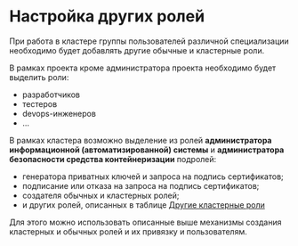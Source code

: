# Настройка других ролей

При работа в кластере группы пользователей различной специализации необходимо будет добавлять другие обычные и кластерные роли.

В рамках проекта кроме администратора проекта необходимо будет выделить роли:
* разработчиков
* тестеров
* devops-инженеров
* ...

В рамках кластера возможно выделение из ролей **администратора информационной (автоматизированной) системы** и **администратора безопасности средства контейнеризации** подролей:
* генератора приватных ключей и запроса на подпись сертификатов;
* подписание или отказа на запроса на подпись сертификатов;
* создателя обычных и клаcтерных ролей;
* и других ролей, описанных в таблице [Другие кластерные роли](https://gitea.basealt.ru/kaf/RBAC/src/branch/main/addUser/rolesDescribe.md#%D0%B4%D1%80%D1%83%D0%B3%D0%B8%D0%B5-%D0%BA%D0%BB%D0%B0%D1%81%D1%82%D0%B5%D1%80%D0%BD%D1%8B%D0%B5-%D1%80%D0%BE%D0%BB%D0%B8) 

Для этого можно использовать описанные выше механизмы создания кластерных и обычных ролей и их привязку и пользователям.